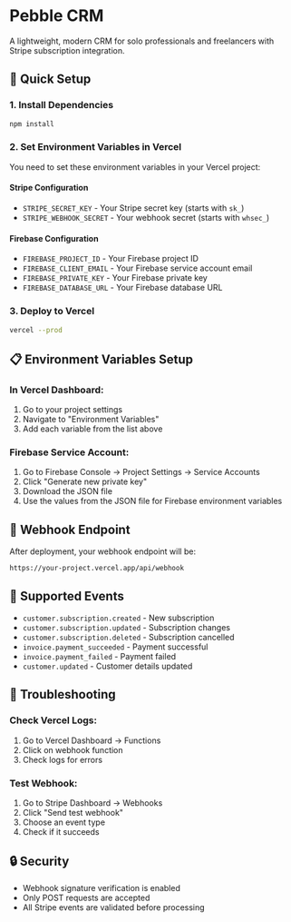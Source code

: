 # Pebble CRM

A lightweight, modern CRM for solo professionals and freelancers with Stripe subscription integration.

## 🚀 Quick Setup

### 1. Install Dependencies
   ```bash
   npm install
   ```

### 2. Set Environment Variables in Vercel

You need to set these environment variables in your Vercel project:

#### Stripe Configuration
- `STRIPE_SECRET_KEY` - Your Stripe secret key (starts with `sk_`)
- `STRIPE_WEBHOOK_SECRET` - Your webhook secret (starts with `whsec_`)

#### Firebase Configuration
- `FIREBASE_PROJECT_ID` - Your Firebase project ID
- `FIREBASE_CLIENT_EMAIL` - Your Firebase service account email
- `FIREBASE_PRIVATE_KEY` - Your Firebase private key
- `FIREBASE_DATABASE_URL` - Your Firebase database URL

### 3. Deploy to Vercel
   ```bash
vercel --prod
```

## 📋 Environment Variables Setup

### In Vercel Dashboard:
1. Go to your project settings
2. Navigate to "Environment Variables"
3. Add each variable from the list above

### Firebase Service Account:
1. Go to Firebase Console → Project Settings → Service Accounts
2. Click "Generate new private key"
3. Download the JSON file
4. Use the values from the JSON file for Firebase environment variables

## 🔗 Webhook Endpoint

After deployment, your webhook endpoint will be:
```
https://your-project.vercel.app/api/webhook
```

## 📝 Supported Events

- `customer.subscription.created` - New subscription
- `customer.subscription.updated` - Subscription changes
- `customer.subscription.deleted` - Subscription cancelled
- `invoice.payment_succeeded` - Payment successful
- `invoice.payment_failed` - Payment failed
- `customer.updated` - Customer details updated

## 🐛 Troubleshooting

### Check Vercel Logs:
1. Go to Vercel Dashboard → Functions
2. Click on webhook function
3. Check logs for errors

### Test Webhook:
1. Go to Stripe Dashboard → Webhooks
2. Click "Send test webhook"
3. Choose an event type
4. Check if it succeeds

## 🔒 Security

- Webhook signature verification is enabled
- Only POST requests are accepted
- All Stripe events are validated before processing 